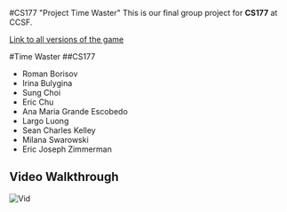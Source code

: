 #CS177 "Project Time Waster"
This is our final group project for **CS177** at CCSF.

<a href="http://hills.ccsf.edu/~echu6">Link to all versions of the game</a>


#Time Waster
##CS177
* Roman Borisov
* Irina Bulygina
* Sung Choi
* Eric Chu
* Ana Maria Grande Escobedo
* Largo Luong
* Sean Charles Kelley
* Milana Swarowski
* Eric Joseph Zimmerman

## Video Walkthrough

![Vid](TWDemo.gif)
